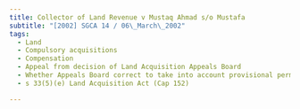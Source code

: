 ```yaml
---
title: Collector of Land Revenue v Mustaq Ahmad s/o Mustafa 
subtitle: "[2002] SGCA 14 / 06\_March\_2002"
tags:
  - Land
  - Compulsory acquisitions
  - Compensation
  - Appeal from decision of Land Acquisition Appeals Board
  - Whether Appeals Board correct to take into account provisional permission to amend development plans in awarding compensation
  - s 33(5)(e) Land Acquisition Act (Cap 152)

---
```


